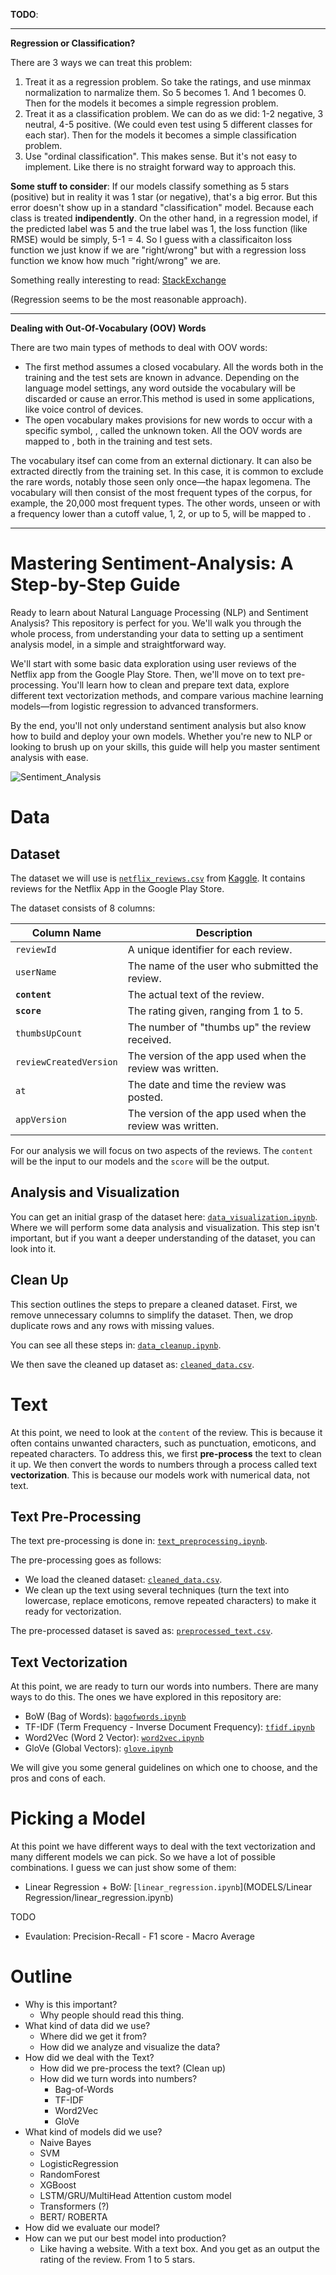 **TODO**:

---

**Regression or Classification?**

There are 3 ways we can treat this problem:
1. Treat it as a regression problem. So take the ratings, and use minmax normalization to narmalize them. So 5 becomes 1. And 1 becomes 0. Then for the models it becomes a simple regression problem.
2. Treat it as a classification problem. We can do as we did: 1-2 negative, 3 neutral, 4-5 positive. (We could even test using 5 different classes for each star). Then for the models it becomes a simple classification problem.
3. Use "ordinal classification". This makes sense. But it's not easy to implement. Like there is no straight forward way to approach this.

**Some stuff to consider**: If our models classify something as 5 stars (positive) but in reality it was 1 star (or negative), that's a big error. But this error doesn't show up in a standard "classification" model. Because each class is treated **indipendently**. On the other hand, in a regression model, if the predicted label was 5 and the true label was 1, the loss function (like RMSE) would be simply, 5-1 = 4. So I guess with a classificaiton loss function we just know if we are "right/wrong" but with a regression loss function we know how much "right/wrong" we are.

Something really interesting to read: [StackExchange](https://stats.stackexchange.com/questions/222073/classification-with-ordered-classes)

(Regression seems to be the most reasonable approach).

---

**Dealing with Out-Of-Vocabulary (OOV) Words**

There are two main types of methods to deal with OOV words:

- The first method assumes a closed vocabulary. All the words both in the training and the test sets are known in advance. Depending on the language model settings, any word outside the vocabulary will be discarded or cause an error.This method is used in some applications, like voice control of devices.
- The open vocabulary makes provisions for new words to occur with a specific symbol, <UNK>, called the unknown token. All the OOV words are mapped to <UNK>, both in the training and test sets.

The vocabulary itsef can come from an external dictionary. It can also be extracted directly from the training set. In this case, it is common to exclude the rare words, notably those seen only once—the hapax legomena. The vocabulary will then consist of the most frequent types of the corpus, for example, the 20,000 most frequent types. The other words, unseen or with a frequency lower than a cutoff value, 1, 2, or up to 5, will be mapped to <UNK>.

---

# Mastering Sentiment-Analysis: A Step-by-Step Guide 

Ready to learn about Natural Language Processing (NLP) and Sentiment Analysis? This repository is perfect for you. We'll walk you through the whole process, from understanding your data to setting up a sentiment analysis model, in a simple and straightforward way.

We'll start with some basic data exploration using user reviews of the Netflix app from the Google Play Store. Then, we'll move on to text pre-processing. You'll learn how to clean and prepare text data, explore different text vectorization methods, and compare various machine learning models—from logistic regression to advanced transformers.

By the end, you'll not only understand sentiment analysis but also know how to build and deploy your own models. Whether you're new to NLP or looking to brush up on your skills, this guide will help you master sentiment analysis with ease.

![Sentiment_Analysis](https://miro.medium.com/v2/1*_JW1JaMpK_fVGld8pd1_JQ.gif)

# Data

## Dataset

The dataset we will use is [`netflix_reviews.csv`](DATASETS/netflix_reviews.ipynb) from [Kaggle](https://www.kaggle.com/datasets/ashishkumarak/netflix-reviews-playstore-daily-updated/data). It contains reviews for the Netflix App in the Google Play Store.

The dataset consists of 8 columns:

| Column Name            | Description                                        |
|------------------------|----------------------------------------------------|
| `reviewId`             | A unique identifier for each review.               |
| `userName`             | The name of the user who submitted the review.     |
| **`content`**              | The actual text of the review.                     |
| **`score`**                | The rating given, ranging from 1 to 5.             |
| `thumbsUpCount`        | The number of "thumbs up" the review received.     |
| `reviewCreatedVersion` | The version of the app used when the review was written. |
| `at`                   | The date and time the review was posted.           |
| `appVersion`           | The version of the app used when the review was written. |

For our analysis we will focus on two aspects of the reviews. The `content` will be the input to our models and the `score` will be the output.

## Analysis and Visualization

You can get an initial grasp of the dataset here: [`data_visualization.ipynb`](DATA/data_visualization.ipynb). Where we will perform some data analysis and visualization. This step isn't important, but if you want a deeper understanding of the dataset, you can look into it.

## Clean Up

This section outlines the steps to prepare a cleaned dataset. First, we remove unnecessary columns to simplify the dataset. Then, we drop duplicate rows and any rows with missing values.

You can see all these steps in: [`data_cleanup.ipynb`](DATA/data_cleanup.ipynb).

We then save the cleaned up dataset as: [`cleaned_data.csv`](DATASETS/cleaned_data.csv).

# Text

At this point, we need to look at the `content` of the review. This is because it often contains unwanted characters, such as punctuation, emoticons, and repeated characters. To address this, we first **pre-process** the text to clean it up. We then convert the words to numbers through a process called text **vectorization**. This is because our models work with numerical data, not text.

## Text Pre-Processing

The text pre-processing is done in: [`text_preprocessing.ipynb`](TEXT/text_preprocessing.ipynb).

The pre-processing goes as follows:
- We load the cleaned dataset: [`cleaned_data.csv`](DATA/cleaned_data.csv).
- We clean up the text using several techniques (turn the text into lowercase, replace emoticons, remove repeated characters) to make it ready for vectorization.

The pre-processed dataset is saved as: [`preprocessed_text.csv`](DATASETS/preprocessed_text.csv).

## Text Vectorization

At this point, we are ready to turn our words into numbers. There are many ways to do this. The ones we have explored in this repository are:
- BoW (Bag of Words): [`bagofwords.ipynb`](TEXT/bagofwords.ipynb)
- TF-IDF (Term Frequency - Inverse Document Frequency): [`tfidf.ipynb`](TEXT/tfidf.ipynb)
- Word2Vec (Word 2 Vector): [`word2vec.ipynb`](TEXT/word2vec.ipynb)
- GloVe (Global Vectors): [`glove.ipynb`](TEXT/glove.ipynb)

We will give you some general guidelines on which one to choose, and the pros and cons of each.

# Picking a Model

At this point we have different ways to deal with the text vectorization and many different models we can pick. So we have a lot of possible combinations. I guess we can just show some of them:

- Linear Regression + BoW: [`linear_regression.ipynb`](MODELS/Linear Regression/linear_regression.ipynb)

TODO

- Evaulation: Precision-Recall - F1 score - Macro Average

# Outline

- Why is this important?
  	- Why people should read this thing.
- What kind of data did we use?
	- Where did we get it from?
	- How did we analyze and visualize the data?
- How did we deal with the Text?
	- How did we pre-process the text? (Clean up)
	- How did we turn words into numbers?
		- Bag-of-Words
		- TF-IDF
		- Word2Vec
		- GloVe
- What kind of models did we use?
	- Naive Bayes
	- SVM
	- LogisticRegression
	- RandomForest
	- XGBoost
	- LSTM/GRU/MultiHead Attention custom model
	- Transformers (?)
	- BERT/ ROBERTA
- How did we evaluate our model?
- How can we put our best model into production?
	- Like having a website. With a text box. And you get as an output the rating of the review. From 1 to 5 stars.
